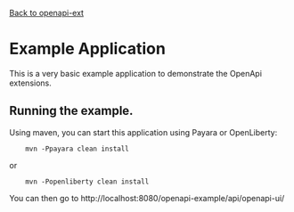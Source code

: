 [Back to openapi-ext](https://github.com/microprofile-extensions/openapi-ext/blob/master/README.md)

# Example Application

This is a very basic example application to demonstrate the OpenApi extensions.

## Running the example.

Using maven, you can start this application using Payara or OpenLiberty:

```
    mvn -Ppayara clean install
```
or
```
    mvn -Popenliberty clean install
```

You can then go to http://localhost:8080/openapi-example/api/openapi-ui/ 
